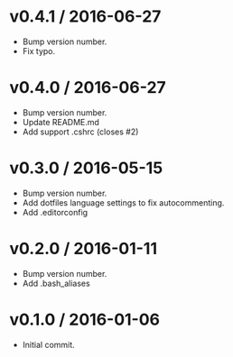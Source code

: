 v0.4.1 / 2016-06-27
===================

* Bump version number.
* Fix typo.

v0.4.0 / 2016-06-27
===================

* Bump version number.
* Update README.md
* Add support .cshrc (closes #2)

v0.3.0 / 2016-05-15
===================

* Bump version number.
* Add dotfiles language settings to fix autocommenting.
* Add .editorconfig

v0.2.0 / 2016-01-11
===================

* Bump version number.
* Add .bash_aliases

v0.1.0 / 2016-01-06
===================

* Initial commit.
